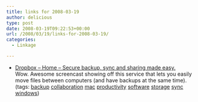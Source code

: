 ```yaml
---
title: links for 2008-03-19
author: delicious
type: post
date: 2008-03-19T09:22:53+00:00
url: /2008/03/19/links-for-2008-03-19/
categories:
  - Linkage

---
```

  * <div>
      <a href="http://www.getdropbox.com/index">Dropbox &#8211; Home &#8211; Secure backup, sync and sharing made easy.</a>
    </div>
    
    <div>
      Wow. Awesome screencast showing off this service that lets you easily move files between computers (and have backups at the same time).
    </div>
    
    <div>
      (tags: <a href="http://del.icio.us/tazzzzz/backup">backup</a> <a href="http://del.icio.us/tazzzzz/collaboration">collaboration</a> <a href="http://del.icio.us/tazzzzz/mac">mac</a> <a href="http://del.icio.us/tazzzzz/productivity">productivity</a> <a href="http://del.icio.us/tazzzzz/software">software</a> <a href="http://del.icio.us/tazzzzz/storage">storage</a> <a href="http://del.icio.us/tazzzzz/sync">sync</a> <a href="http://del.icio.us/tazzzzz/windows">windows</a>)
    </div>